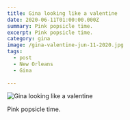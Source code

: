 ```yaml
---
title: Gina looking like a valentine
date: 2020-06-11T01:00:00.000Z
summary: Pink popsicle time.
excerpt: Pink popsicle time.
category: gina
image: /gina-valentine-jun-11-2020.jpg
tags:
  - post
  - New Orleans
  - Gina
  
---
```


![Gina looking like a valentine](/static/img/gina/gina-valentine-jun-11-2020.jpg "Gina looking like a valentine")

Pink popsicle time.
